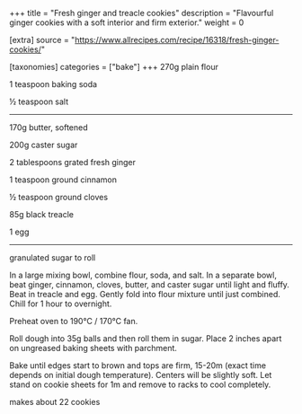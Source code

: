 +++
title = "Fresh ginger and treacle cookies"
description = "Flavourful ginger cookies with a soft interior and firm exterior."
weight = 0

[extra]
source = "https://www.allrecipes.com/recipe/16318/fresh-ginger-cookies/"

[taxonomies]
categories = ["bake"]
+++
270g plain flour

1 teaspoon baking soda

½ teaspoon salt

<hr>

170g butter, softened

200g caster sugar

2 tablespoons grated fresh ginger

1 teaspoon ground cinnamon

½ teaspoon ground cloves

85g black treacle

1 egg

<hr>

granulated sugar to roll
<!-- sep -->
In a large mixing bowl, combine flour, soda, and salt.
In a separate bowl, beat ginger, cinnamon, cloves, butter, and caster sugar until light and fluffy.
Beat in treacle and egg.
Gently fold into flour mixture until just combined.
Chill for 1 hour to overnight.

Preheat oven to 190°C / 170°C fan.

Roll dough into 35g balls and then roll them in sugar.
Place 2 inches apart on ungreased baking sheets with parchment.

Bake until edges start to brown and tops are firm, 15-20m (exact time depends on initial dough temperature).
Centers will be slightly soft.
Let stand on cookie sheets for 1m and remove to racks to cool completely.
<!-- sep -->
makes about 22 cookies
